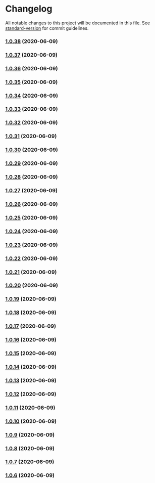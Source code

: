 # Changelog

All notable changes to this project will be documented in this file. See [standard-version](https://github.com/conventional-changelog/standard-version) for commit guidelines.

### [1.0.38](https://github.com/mayrop/honk-action/compare/v1.0.37...v1.0.38) (2020-06-09)

### [1.0.37](https://github.com/mayrop/honk-action/compare/v1.0.36...v1.0.37) (2020-06-09)

### [1.0.36](https://github.com/mayrop/honk-action/compare/v1.0.35...v1.0.36) (2020-06-09)

### [1.0.35](https://github.com/mayrop/honk-action/compare/v1.0.34...v1.0.35) (2020-06-09)

### [1.0.34](https://github.com/mayrop/honk-action/compare/v1.0.33...v1.0.34) (2020-06-09)

### [1.0.33](https://github.com/mayrop/honk-action/compare/v1.0.32...v1.0.33) (2020-06-09)

### [1.0.32](https://github.com/mayrop/honk-action/compare/v1.0.31...v1.0.32) (2020-06-09)

### [1.0.31](https://github.com/mayrop/honk-action/compare/v1.0.30...v1.0.31) (2020-06-09)

### [1.0.30](https://github.com/mayrop/honk-action/compare/v1.0.29...v1.0.30) (2020-06-09)

### [1.0.29](https://github.com/mayrop/honk-action/compare/v1.0.28...v1.0.29) (2020-06-09)

### [1.0.28](https://github.com/mayrop/honk-action/compare/v1.0.27...v1.0.28) (2020-06-09)

### [1.0.27](https://github.com/mayrop/honk-action/compare/v1.0.26...v1.0.27) (2020-06-09)

### [1.0.26](https://github.com/mayrop/honk-action/compare/v1.0.25...v1.0.26) (2020-06-09)

### [1.0.25](https://github.com/mayrop/honk-action/compare/v1.0.24...v1.0.25) (2020-06-09)

### [1.0.24](https://github.com/mayrop/honk-action/compare/v1.0.23...v1.0.24) (2020-06-09)

### [1.0.23](https://github.com/mayrop/honk-action/compare/v1.0.22...v1.0.23) (2020-06-09)

### [1.0.22](https://github.com/mayrop/honk-action/compare/v1.0.21...v1.0.22) (2020-06-09)

### [1.0.21](https://github.com/mayrop/honk-action/compare/v1.0.20...v1.0.21) (2020-06-09)

### [1.0.20](https://github.com/mayrop/honk-action/compare/v1.0.19...v1.0.20) (2020-06-09)

### [1.0.19](https://github.com/mayrop/honk-action/compare/v1.0.18...v1.0.19) (2020-06-09)

### [1.0.18](https://github.com/mayrop/honk-action/compare/v1.0.17...v1.0.18) (2020-06-09)

### [1.0.17](https://github.com/mayrop/honk-action/compare/v1.0.16...v1.0.17) (2020-06-09)

### [1.0.16](https://github.com/mayrop/honk-action/compare/v1.0.15...v1.0.16) (2020-06-09)

### [1.0.15](https://github.com/mayrop/honk-action/compare/v1.0.14...v1.0.15) (2020-06-09)

### [1.0.14](https://github.com/mayrop/honk-action/compare/v1.0.13...v1.0.14) (2020-06-09)

### [1.0.13](https://github.com/mayrop/honk-action/compare/v1.0.12...v1.0.13) (2020-06-09)

### [1.0.12](https://github.com/mayrop/honk-action/compare/v1.0.11...v1.0.12) (2020-06-09)

### [1.0.11](https://github.com/mayrop/honk-action/compare/v1.0.10...v1.0.11) (2020-06-09)

### [1.0.10](https://github.com/mayrop/honk-action/compare/v1.0.9...v1.0.10) (2020-06-09)

### [1.0.9](https://github.com/mayrop/honk-action/compare/v1.0.8...v1.0.9) (2020-06-09)

### [1.0.8](https://github.com/mayrop/honk-action/compare/v1.0.7...v1.0.8) (2020-06-09)

### [1.0.7](https://github.com/mayrop/honk-action/compare/v1.0.6...v1.0.7) (2020-06-09)

### [1.0.6](https://github.com/mayrop/honk-action/compare/v1.0.5...v1.0.6) (2020-06-09)
